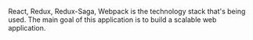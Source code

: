 React, Redux, Redux-Saga, Webpack is the technology stack that's being used. The main goal of this application is to build a scalable web application.